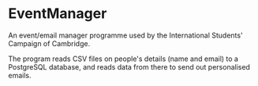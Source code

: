 # EventManager

An event/email manager programme used by the International Students' Campaign of Cambridge.

The program reads CSV files on people's details (name and email) to a PostgreSQL database, and reads data from there to send out personalised emails.